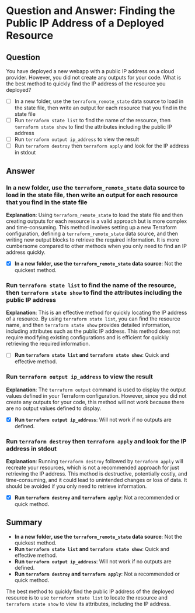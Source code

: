 # Question and Answer: Finding the Public IP Address of a Deployed Resource

## Question
You have deployed a new webapp with a public IP address on a cloud provider. However, you did not create any outputs for your code.
What is the best method to quickly find the IP address of the resource you deployed?

- [ ] In a new folder, use the `terraform_remote_state` data source to load in the state file, then write an output for each resource that you find in the state file
- [ ] Run `terraform state list` to find the name of the resource, then `terraform state show` to find the attributes including the public IP address
- [ ] Run `terraform output ip_address` to view the result
- [ ] Run `terraform destroy` then `terraform apply` and look for the IP address in stdout

## Answer

### **In a new folder, use the `terraform_remote_state` data source to load in the state file, then write an output for each resource that you find in the state file**

**Explanation**:
Using `terraform_remote_state` to load the state file and then creating outputs for each resource is a valid approach but is more complex and time-consuming. This method involves setting up a new Terraform configuration, defining a `terraform_remote_state` data source, and then writing new output blocks to retrieve the required information. It is more cumbersome compared to other methods when you only need to find an IP address quickly.

- [x] **In a new folder, use the `terraform_remote_state` data source**: Not the quickest method.

### **Run `terraform state list` to find the name of the resource, then `terraform state show` to find the attributes including the public IP address**

**Explanation**:
This is an effective method for quickly locating the IP address of a resource. By using `terraform state list`, you can find the resource name, and then `terraform state show` provides detailed information, including attributes such as the public IP address. This method does not require modifying existing configurations and is efficient for quickly retrieving the required information.

- [ ] **Run `terraform state list` and `terraform state show`**: Quick and effective method.

### **Run `terraform output ip_address` to view the result**

**Explanation**:
The `terraform output` command is used to display the output values defined in your Terraform configuration. However, since you did not create any outputs for your code, this method will not work because there are no output values defined to display.

- [x] **Run `terraform output ip_address`**: Will not work if no outputs are defined.

### **Run `terraform destroy` then `terraform apply` and look for the IP address in stdout**

**Explanation**:
Running `terraform destroy` followed by `terraform apply` will recreate your resources, which is not a recommended approach for just retrieving the IP address. This method is destructive, potentially costly, and time-consuming, and it could lead to unintended changes or loss of data. It should be avoided if you only need to retrieve information.

- [x] **Run `terraform destroy` and `terraform apply`**: Not a recommended or quick method.

## Summary

- **In a new folder, use the `terraform_remote_state` data source**: Not the quickest method.
- **Run `terraform state list` and `terraform state show`**: Quick and effective method.
- **Run `terraform output ip_address`**: Will not work if no outputs are defined.
- **Run `terraform destroy` and `terraform apply`**: Not a recommended or quick method.

The best method to quickly find the public IP address of the deployed resource is to use `terraform state list` to locate the resource and `terraform state show` to view its attributes, including the IP address.


